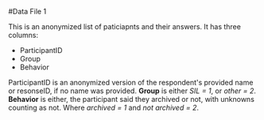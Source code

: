 #Data File 1

This is an anonymized list of paticiapnts and their answers. It has three columns:
* ParticipantID
* Group
* Behavior

ParticipantID is an anonymized version of the respondent's provided name or resonseID, if no name was provided.
**Group** is either *SIL = 1*, or *other = 2*.
**Behavior** is either, the participant said they archived or not, with unknowns counting as not. Where *archived = 1* and *not archived = 2*. 
